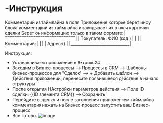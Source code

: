 
# -Инструкция
Комментарий из таймлайна в поля
Приложение которое берет инфу блока комментарий из таймлайна и закидывает их в поля карточки сделки
Берет он информацию только в таком формате:
|‾‾‾‾‾‾‾‾‾‾‾‾‾‾‾‾‾‾‾‾‾‾‾‾‾‾‾‾‾‾|
|  Покупатель: ФИО (код )      |
|                              |
|  Комментарий:                |
|                              |
|  Адрес:()                    |
|______________________________|

Инструкция:

* Устанавливаем приложение в Битрикс24
* Заходим в Бизнес-процессы --> Процессы в CRM --> Шаблоны бизнес-процессов для "Сделок" --> + Добавить шаблон --> Действия приложений, перенесите появившееся действие в начало структуры
* После открытия НАстройки параметров действия --> Поле ID сделки: {{ID элемента CRM}} --> Сохранить
* Перейдите в сделку и после заполнения приложением таймлайна комментария нажать на Бизнес-процесс запустить ваш Бизнес-процесс
* Все готово.
![image](https://github.com/user-attachments/assets/e67d5476-cf45-4118-bdf7-bba000a1b8e5)
